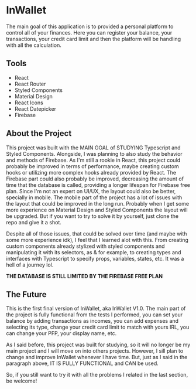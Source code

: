 # InWallet

The main goal of this application is to provided a personal platform to control all of your finances. Here you can register your balance, your transactions, your credit card limit and then the platform will be handling with all the calculation.

## Tools

- React
- React Router
- Styled Components
- Material Design
- React Icons
- React Datepicker
- Firebase

## About the Project
This project was built with the MAIN GOAL of STUDYING Typescript and Styled Components. Alongside, I was planning to also study the behavior and methods of Firebase.
As I'm still a rookie in React, this project could probably be improved in terms of performance, maybe creating custom hooks or utilizing more complex hooks already provided by React.
The Firebase part could also probably be improved, decreasing the amount of time that the database is called, providing a longer lifespan for Firebase free plan.
Since I'm not an expert on UI/UX, the layout could also be better, specially in mobile. The mobile part of the project has a lot of issues with the layout that could be improved in the long run. Probably when I get some more experience on Material Design and Styled Components the layout will be upgraded. But if you want to try to solve it by yourself, just clone the repo and give it a shot.

Despite all of those issues, that could be solved over time (and maybe with some more experience idk), I feel that I learned alot with this. From creating custom components already stylized with styled components and manipulating it with its selectors, as & for example, to creating types and interfaces with Typescript to specify props, variables, states, etc. It was a hell of a journey lol.

**THE DATABASE IS STILL LIMITED BY THE FIREBASE FREE PLAN**

## The Future

This is the first final version of InWallet, aka InWallet V1.0. The main part of the project is fully functional from the tests I performed, you can set your balance by adding transactions as incomes, you can add expenses and selecting its type, change your credit card limit to match with yours IRL, you can change your PFP, your display name, etc.

As I said before, this project was built for studying, so it will no longer be my main project and I will move on into others projects. However, I sill plan to change and improve InWallet whenever I have time. But, just as I said in the paragraph above, IT IS FULLY FUNCTIONAL and CAN be used.

So, if you still want to try it with all the problems I related in the last section, be welcome!